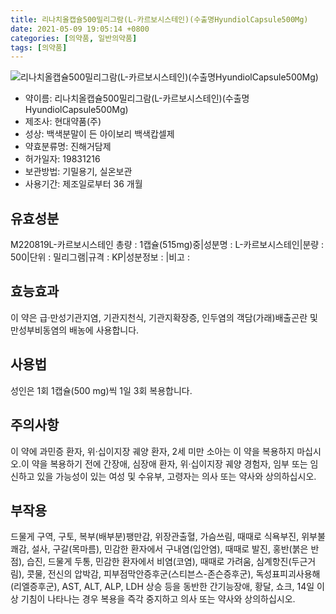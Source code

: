 ```yaml
---
title: 리나치올캡슐500밀리그람(L-카르보시스테인)(수출명HyundiolCapsule500Mg)
date: 2021-05-09 19:05:14 +0800
categories: [의약품, 일반의약품]
tags: [의약품]
---
```

![리나치올캡슐500밀리그람(L-카르보시스테인)(수출명HyundiolCapsule500Mg)](https://nedrug.mfds.go.kr/pbp/cmn/itemImageDownload/151326603582900057)

- 약이름: 리나치올캡슐500밀리그람(L-카르보시스테인)(수출명HyundiolCapsule500Mg)
- 제조사: 현대약품(주)
- 성상: 백색분말이 든 아이보리 백색캅셀제
- 약효분류명: 진해거담제
- 허가일자: 19831216
- 보관방법: 기밀용기, 실온보관
- 사용기간: 제조일로부터 36 개월
## 유효성분
M220819L-카르보시스테인
총량 : 1캡슐(515mg)중|성분명 : L-카르보시스테인|분량 : 500|단위 : 밀리그램|규격 : KP|성분정보 : |비고 :
## 효능효과
이 약은 급·만성기관지염, 기관지천식, 기관지확장증, 인두염의 객담(가래)배출곤란 및 만성부비동염의 배농에 사용합니다.
## 사용법
성인은 1회 1캡슐(500 mg)씩 1일 3회 복용합니다.
## 주의사항
이 약에 과민증 환자, 위·십이지장 궤양 환자, 2세 미만 소아는 이 약을 복용하지 마십시오.이 약을 복용하기 전에 간장애, 심장애 환자, 위·십이지장 궤양 경험자, 임부 또는 임신하고 있을 가능성이 있는 여성 및 수유부, 고령자는 의사 또는 약사와 상의하십시오.
## 부작용
드물게 구역, 구토, 복부(배부분)팽만감, 위장관출혈, 가슴쓰림, 때때로 식욕부진, 위부불쾌감, 설사, 구갈(목마름), 민감한 환자에서 구내염(입안염), 때때로 발진, 홍반(붉은 반점), 습진, 드물게 두통, 민감한 환자에서 비염(코염), 때때로 가려움, 심계항진(두근거림), 콧물, 전신의 압박감, 피부점막안증후군(스티븐스-존슨증후군), 독성표피괴사용해(리엘증후군), AST, ALT, ALP, LDH 상승 등을 동반한 간기능장애, 황달, 쇼크, 14일 이상 기침이 나타나는 경우 복용을 즉각 중지하고 의사 또는 약사와 상의하십시오.
